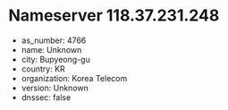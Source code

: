 # Nameserver 118.37.231.248

* as_number: 4766
* name: Unknown
* city: Bupyeong-gu
* country: KR
* organization: Korea Telecom
* version: Unknown
* dnssec: false

